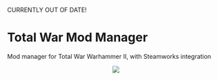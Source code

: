 CURRENTLY OUT OF DATE!


# Total War Mod Manager
Mod manager for Total War Warhammer II, with Steamworks integration

<p align="center">
<img src="https://i.imgur.com/gZrzwuM.png">
</p>

